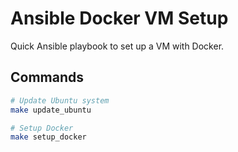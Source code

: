 # Ansible Docker VM Setup

Quick Ansible playbook to set up a VM with Docker.

## Commands

```bash
# Update Ubuntu system
make update_ubuntu
```

```bash
# Setup Docker
make setup_docker
```
